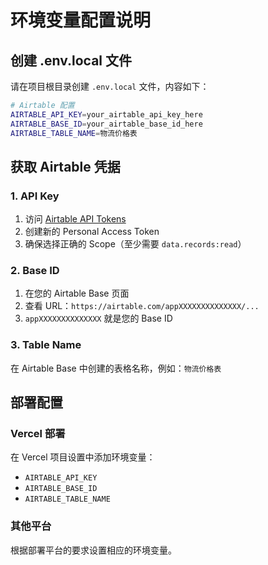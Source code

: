 # 环境变量配置说明

## 创建 .env.local 文件

请在项目根目录创建 `.env.local` 文件，内容如下：

```bash
# Airtable 配置
AIRTABLE_API_KEY=your_airtable_api_key_here
AIRTABLE_BASE_ID=your_airtable_base_id_here
AIRTABLE_TABLE_NAME=物流价格表
```

## 获取 Airtable 凭据

### 1. API Key
1. 访问 [Airtable API Tokens](https://airtable.com/create/tokens)
2. 创建新的 Personal Access Token
3. 确保选择正确的 Scope（至少需要 `data.records:read`）

### 2. Base ID
1. 在您的 Airtable Base 页面
2. 查看 URL：`https://airtable.com/appXXXXXXXXXXXXXX/...`
3. `appXXXXXXXXXXXXXX` 就是您的 Base ID

### 3. Table Name
在 Airtable Base 中创建的表格名称，例如：`物流价格表`

## 部署配置

### Vercel 部署
在 Vercel 项目设置中添加环境变量：
- `AIRTABLE_API_KEY`
- `AIRTABLE_BASE_ID` 
- `AIRTABLE_TABLE_NAME`

### 其他平台
根据部署平台的要求设置相应的环境变量。
